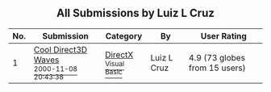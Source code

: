 ﻿<div align="center">

## All Submissions by Luiz L Cruz

</div>

No.  | Submission | Category | By   | User Rating
---- | ---------- | -------- | ---- | -----------
1 | [Cool Direct3D Waves<br /><sup>2000-11-08 20:43:38</sup>](https://github.com/Planet-Source-Code/luiz-l-cruz-cool-direct3d-waves__1-12646) | [DirectX<br /><sup>Visual Basic</sup>](../ByCategory/directx__1-44.md) | Luiz L Cruz | 4.9 (73 globes from 15 users)
